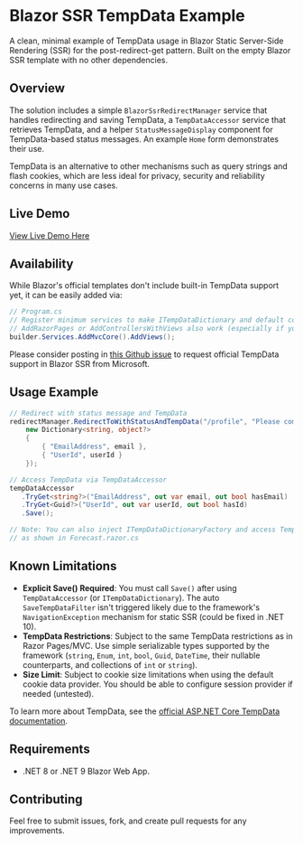 # Blazor SSR TempData Example

A clean, minimal example of TempData usage in Blazor Static Server-Side Rendering (SSR) for the post-redirect-get pattern. Built on the empty Blazor SSR template with no other dependencies.

## Overview

The solution includes a simple `BlazorSsrRedirectManager` service that handles redirecting and saving TempData, a `TempDataAccessor` service that retrieves TempData, and a helper `StatusMessageDisplay` component for TempData-based status messages. An example `Home` form demonstrates their use. 

TempData is an alternative to other mechanisms such as query strings and flash cookies, which are less ideal for privacy, security and reliability concerns in many use cases.

## Live Demo

[View Live Demo Here](https://blazor-ssr-temp-data-demo.azurewebsites.net/)

## Availability

While Blazor's official templates don't include built-in TempData support yet, it can be easily added via:

```csharp
// Program.cs
// Register minimum services to make ITempDataDictionary and default cookie provider available via DI.
// AddRazorPages or AddControllersWithViews also work (especially if you need those in your project)
builder.Services.AddMvcCore().AddViews();
```
Please consider posting in [this Github issue](https://github.com/dotnet/aspnetcore/issues/49683) to request official TempData support in Blazor SSR from Microsoft.

## Usage Example

```csharp
// Redirect with status message and TempData
redirectManager.RedirectToWithStatusAndTempData("/profile", "Please complete your profile", Severity.Info,
    new Dictionary<string, object?> 
    {
        { "EmailAddress", email },
        { "UserId", userId }
    });
```

```csharp
// Access TempData via TempDataAccessor
tempDataAccessor
   .TryGet<string?>("EmailAddress", out var email, out bool hasEmail)
   .TryGet<Guid?>("UserId", out var userId, out bool hasId)
   .Save();

// Note: You can also inject ITempDataDictionaryFactory and access TempData manually, 
// as shown in Forecast.razor.cs
```

## Known Limitations

- **Explicit Save() Required**: You must call `Save()` after using `TempDataAccessor` (or `ITempDataDictionary`). The auto `SaveTempDataFilter` isn't triggered likely due to the framework's `NavigationException` mechanism for static SSR (could be fixed in .NET 10).
- **TempData Restrictions**: Subject to the same TempData restrictions as in Razor Pages/MVC. Use simple serializable types supported by the framework (`string`, `Enum`, `int`, `bool`, `Guid`, `DateTime`, their nullable counterparts, and collections of `int` or `string`).
- **Size Limit**: Subject to cookie size limitations when using the default cookie data provider. You should be able to configure session provider if needed (untested).

 To learn more about TempData, see the [official ASP.NET Core TempData documentation](https://learn.microsoft.com/en-us/aspnet/core/fundamentals/app-state?view=aspnetcore-9.0#tempdata).

## Requirements

- .NET 8 or .NET 9 Blazor Web App.

## Contributing

Feel free to submit issues, fork, and create pull requests for any improvements.
